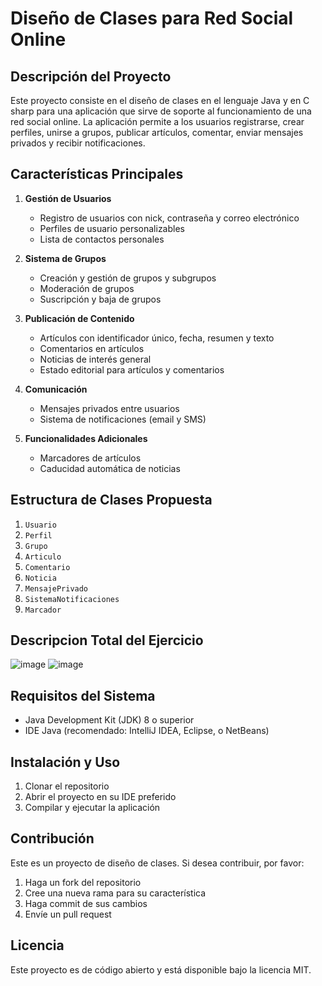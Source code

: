# Diseño de Clases para Red Social Online

## Descripción del Proyecto

Este proyecto consiste en el diseño de clases en el lenguaje Java y en C sharp para una aplicación que sirve de soporte al funcionamiento de una red social online. La aplicación permite a los usuarios registrarse, crear perfiles, unirse a grupos, publicar artículos, comentar, enviar mensajes privados y recibir notificaciones.

## Características Principales

1. **Gestión de Usuarios**
   - Registro de usuarios con nick, contraseña y correo electrónico
   - Perfiles de usuario personalizables
   - Lista de contactos personales

2. **Sistema de Grupos**
   - Creación y gestión de grupos y subgrupos
   - Moderación de grupos
   - Suscripción y baja de grupos

3. **Publicación de Contenido**
   - Artículos con identificador único, fecha, resumen y texto
   - Comentarios en artículos
   - Noticias de interés general
   - Estado editorial para artículos y comentarios

4. **Comunicación**
   - Mensajes privados entre usuarios
   - Sistema de notificaciones (email y SMS)

5. **Funcionalidades Adicionales**
   - Marcadores de artículos
   - Caducidad automática de noticias

## Estructura de Clases Propuesta

1. `Usuario`
2. `Perfil`
3. `Grupo`
4. `Articulo`
5. `Comentario`
6. `Noticia`
7. `MensajePrivado`
8. `SistemaNotificaciones`
9. `Marcador`


## Descripcion Total del Ejercicio
![image](https://github.com/user-attachments/assets/40679399-9cac-45c9-bd95-a83cc866ecf9)
![image](https://github.com/user-attachments/assets/21399737-6cae-4e87-bdc3-9366162fc5d0)


## Requisitos del Sistema

- Java Development Kit (JDK) 8 o superior
- IDE Java (recomendado: IntelliJ IDEA, Eclipse, o NetBeans)

## Instalación y Uso

1. Clonar el repositorio
2. Abrir el proyecto en su IDE preferido
3. Compilar y ejecutar la aplicación

## Contribución

Este es un proyecto de diseño de clases. Si desea contribuir, por favor:

1. Haga un fork del repositorio
2. Cree una nueva rama para su característica
3. Haga commit de sus cambios
4. Envíe un pull request

## Licencia

Este proyecto es de código abierto y está disponible bajo la licencia MIT.
